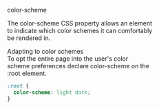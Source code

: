 color-scheme  

The color-scheme CSS property allows an element  
to indicate which color schemes it can comfortably  
be rendered in.  

Adapting to color schemes  
To opt the entire page into the user's color  
scheme preferences declare color-scheme on the  
:root element.  
``` css
:root {
  color-scheme: light dark;
}
```
